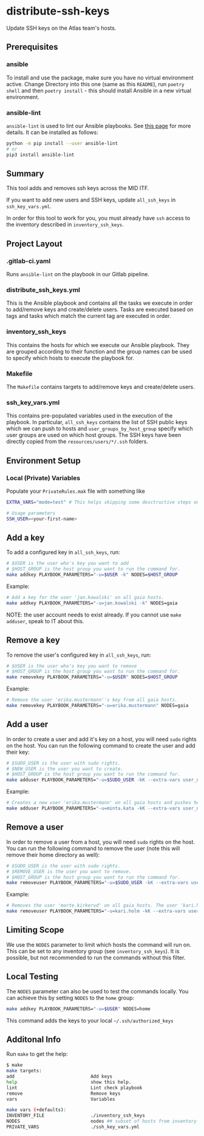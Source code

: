 # distribute-ssh-keys

Update SSH keys on the Atlas team's hosts.

## Prerequisites

### ansible

To install and use the package, make sure you have no virtual environment active. Change Directory into this one (same as this `README`), run `poetry shell` and then `poetry install` - this should install Ansible in a new virtual environment.

### ansible-lint

`ansible-lint` is used to lint our Ansible playbooks. See [this page](https://ansible-lint.readthedocs.io) for more details. It can be installed as follows:

```sh
python -m pip install --user ansible-lint
# or
pip3 install ansible-lint
```

## Summary

This tool adds and removes ssh keys across the MID ITF.

If you want to add new users and SSH keys, update `all_ssh_keys` in `ssh_key_vars.yml`.

In order for this tool to work for you, you must already have `ssh` access to the inventory described in `inventory_ssh_keys`.

## Project Layout

### .gitlab-ci.yaml

Runs `ansible-lint` on the playbook in our Gitlab pipeline.

### distribute_ssh_keys.yml

This is the Ansible playbook and contains all the tasks we execute in order to add/remove keys and create/delete users. Tasks are executed based on tags and tasks which match the current tag are executed in order.

### inventory_ssh_keys

This contains the hosts for which we execute our Ansible playbook. They are grouped according to their function and the group names can be used to specify which hosts to execute the playbook for.

### Makefile

The `Makefile` contains targets to add/remove keys and create/delete users.

### ssh_key_vars.yml

This contains pre-populated variables used in the execution of the playbook. In particular, `all_ssh_keys` contains the list of SSH public keys which we can push to hosts and `user_groups_by_host_group` specify which user groups are used on which host groups. The SSH keys have been directly copied from the `resources/users/*/.ssh` folders.

## Environment Setup

### Local (Private) Variables

Populate your `PrivateRules.mak` file with something like

```bash
EXTRA_VARS="mode=test" # This helps skipping some desctructive steps on the BIFROST

# Usage parameters
SSH_USER=<your-first-name>
```

## Add a key

To add a configured key in `all_ssh_keys`, run:

```sh
# $USER is the user who's key you want to add
# $HOST_GROUP is the host group you want to run the command for.
make addkey PLAYBOOK_PARAMETERS="-u=$USER -k" NODES=$HOST_GROUP
```

Example:

```sh
# Add a key for the user 'jan.kowalski' on all gaia hosts.
make addkey PLAYBOOK_PARAMETERS="-u=jan.kowalski -k" NODES=gaia
```

NOTE: the user account needs to exist already. If you cannot use `make adduser`, speak to IT about this.

## Remove a key

To remove the user's configured key in `all_ssh_keys`, run:

```sh
# $USER is the user who's key you want to remove
# $HOST_GROUP is the host group you want to run the command for.
make removekey PLAYBOOK_PARAMETERS="-u=$USER" NODES=$HOST_GROUP
```

Example:

```sh
# Remove the user 'erika.mustermann''s key from all gaia hosts.
make removekey PLAYBOOK_PARAMETERS="-u=erika.mustermann" NODES=gaia
```

## Add a user

In order to create a user and add it's key on a host, you will need `sudo` rights on the host.
You can run the following command to create the user and add their key:

```sh
# $SUDO_USER is the user with sudo rights.
# $NEW_USER is the user you want to create.
# $HOST_GROUP is the host group you want to run the command for.
make adduser PLAYBOOK_PARAMETERS="-u=$SUDO_USER -kK --extra-vars user_name=$NEW_USER" NODES=$HOST_GROUP
```

Example:

```sh
# Creates a new user 'erika.mustermann' on all gaia hosts and pushes her SSH public key there as well. The user 'minta.kata' already exists on the hosts and has sudo rights.
make adduser PLAYBOOK_PARAMETERS="-u=minta.kata -kK --extra-vars user_name=erika.mustermann" NODES=gaia
```

## Remove a user

In order to remove a user from a host, you will need `sudo` rights on the host.
You can run the following command to remove the user (note this will remove their home directory as well):

```sh
# $SUDO_USER is the user with sudo rights.
# $REMOVE_USER is the user you want to remove.
# $HOST_GROUP is the host group you want to run the command for.
make removeuser PLAYBOOK_PARAMETERS="-u=$SUDO_USER -kK --extra-vars user_name=$REMOVE_USER" NODES=$HOST_GROUP
```

Example:

```sh
# Removes the user 'marte.kirkerud' on all gaia hosts. The user 'kari.holm' exists on the hosts and has sudo rights.
make removeuser PLAYBOOK_PARAMETERS="-u=kari.holm -kK --extra-vars user_name=marte.kirkerud" NODES=gaia
```

## Limiting Scope

We use the `NODES` parameter to limit which hosts the command will run on. This can be set to any inventory group (see `inventory_ssh_keys`). It is possible, but not recommended to run the commands without this filter.

## Local Testing

The `NODES` parameter can also be used to test the commands locally.
You can achieve this by setting `NODES` to the `home` group:

```sh
make addkey PLAYBOOK_PARAMETERS="-u=$USER" NODES=home
```

This command adds the keys to your local `~/.ssh/authorized_keys`

## Additonal Info

Run `make` to get the help:

```sh
$ make
make targets:
add                            Add keys
help                           show this help.
lint                           Lint check playbook
remove                         Remove keys
vars                           Variables

make vars (+defaults):
INVENTORY_FILE                 ./inventory_ssh_keys
NODES                          nodes ## subset of hosts from inventory to run against
PRIVATE_VARS                   ./ssh_key_vars.yml
```
